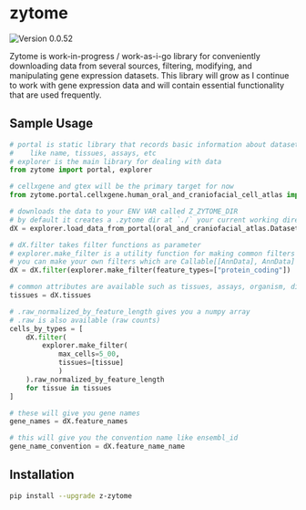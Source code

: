 # zytome

![Version 0.0.52](https://img.shields.io/badge/version-0.0.52-lightblue)

Zytome is work-in-progress / work-as-i-go library for conveniently downloading data from several sources, filtering, modifying, and manipulating gene expression datasets. This library will grow as I continue to work with gene expression data and will contain essential functionality that are used frequently.

## Sample Usage

```python
# portal is static library that records basic information about datasets
#    like name, tissues, assays, etc
# explorer is the main library for dealing with data
from zytome import portal, explorer

# cellxgene and gtex will be the primary target for now
from zytome.portal.cellxgene.human_oral_and_craniofacial_cell_atlas import oral_and_craniofacial_atlas

# downloads the data to your ENV VAR called Z_ZYTOME_DIR
# by default it creates a .zytome dir at `./` your current working directory
dX = explorer.load_data_from_portal(oral_and_craniofacial_atlas.Dataset())

# dX.filter takes filter functions as parameter
# explorer.make_filter is a utility function for making common filters
# you can make your own filters which are Callable[[AnnData], AnnData]
dX = dX.filter(explorer.make_filter(feature_types=["protein_coding"])

# common attributes are available such as tissues, assays, organism, disease, etc
tissues = dX.tissues

# .raw_normalized_by_feature_length gives you a numpy array
# .raw is also available (raw counts)
cells_by_types = [
    dX.filter(
        explorer.make_filter(
            max_cells=5_00,
            tissues=[tissue]
            )
    ).raw_normalized_by_feature_length
    for tissue in tissues
]

# these will give you gene names
gene_names = dX.feature_names

# this will give you the convention name like ensembl_id
gene_name_convention = dX.feature_name_name
```

## Installation

```bash
pip install --upgrade z-zytome
```

